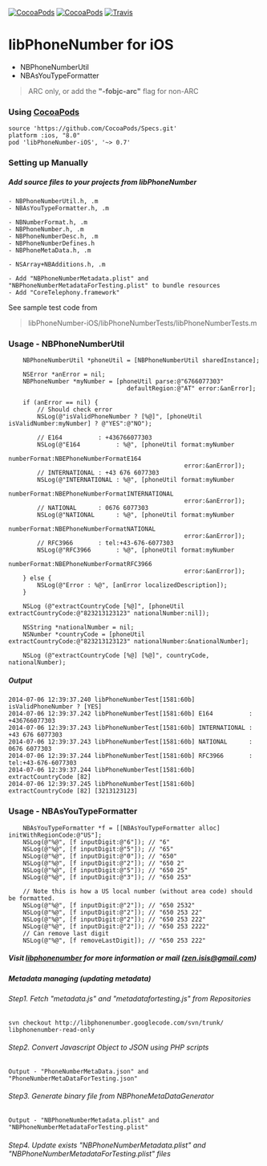 [![CocoaPods](https://img.shields.io/cocoapods/p/libPhoneNumber-iOS.svg?style=flat)](http://cocoapods.org/?q=libPhoneNumber-iOS)
[![CocoaPods](https://img.shields.io/cocoapods/v/libPhoneNumber-iOS.svg?style=flat)](http://cocoapods.org/?q=libPhoneNumber-iOS)
[![Travis](https://img.shields.io/travis/iziz/libPhoneNumber-iOS.svg?style=flat)](https://travis-ci.org/iziz/libPhoneNumber-iOS)

# **libPhoneNumber for iOS** 

 - NBPhoneNumberUtil
 - NBAsYouTypeFormatter

> ARC only, or add the **"-fobjc-arc"** flag for non-ARC
 
### Using [CocoaPods](http://cocoapods.org/?q=libPhoneNumber-iOS)
```
source 'https://github.com/CocoaPods/Specs.git'
platform :ios, "8.0"
pod 'libPhoneNumber-iOS', '~> 0.7'
```

### Setting up Manually
##### Add source files to your projects from libPhoneNumber
    - NBPhoneNumberUtil.h, .m
    - NBAsYouTypeFormatter.h, .m
    
    - NBNumberFormat.h, .m
    - NBPhoneNumber.h, .m
    - NBPhoneNumberDesc.h, .m
    - NBPhoneNumberDefines.h
    - NBPhoneMetaData.h, .m
    
    - NSArray+NBAdditions.h, .m
    
    - Add "NBPhoneNumberMetadata.plist" and "NBPhoneNumberMetadataForTesting.plist" to bundle resources
    - Add "CoreTelephony.framework"

See sample test code from
> libPhoneNumber-iOS/libPhoneNumberTests/libPhoneNumberTests.m 

### Usage - **NBPhoneNumberUtil**
```obj-c
    NBPhoneNumberUtil *phoneUtil = [NBPhoneNumberUtil sharedInstance];
    
    NSError *anError = nil;
    NBPhoneNumber *myNumber = [phoneUtil parse:@"6766077303"
                                 defaultRegion:@"AT" error:&anError];
    
    if (anError == nil) {
        // Should check error
        NSLog(@"isValidPhoneNumber ? [%@]", [phoneUtil isValidNumber:myNumber] ? @"YES":@"NO");
        
        // E164          : +436766077303
        NSLog(@"E164          : %@", [phoneUtil format:myNumber
                                          numberFormat:NBEPhoneNumberFormatE164
                                                 error:&anError]);
        // INTERNATIONAL : +43 676 6077303
        NSLog(@"INTERNATIONAL : %@", [phoneUtil format:myNumber
                                          numberFormat:NBEPhoneNumberFormatINTERNATIONAL
                                                 error:&anError]);
        // NATIONAL      : 0676 6077303
        NSLog(@"NATIONAL      : %@", [phoneUtil format:myNumber
                                          numberFormat:NBEPhoneNumberFormatNATIONAL
                                                 error:&anError]);
        // RFC3966       : tel:+43-676-6077303
        NSLog(@"RFC3966       : %@", [phoneUtil format:myNumber
                                          numberFormat:NBEPhoneNumberFormatRFC3966
                                                 error:&anError]);
    } else {
        NSLog(@"Error : %@", [anError localizedDescription]);
    }
    
    NSLog (@"extractCountryCode [%@]", [phoneUtil extractCountryCode:@"823213123123" nationalNumber:nil]);
    
    NSString *nationalNumber = nil;
    NSNumber *countryCode = [phoneUtil extractCountryCode:@"823213123123" nationalNumber:&nationalNumber];
    
    NSLog (@"extractCountryCode [%@] [%@]", countryCode, nationalNumber);
```
##### Output
```
2014-07-06 12:39:37.240 libPhoneNumberTest[1581:60b] isValidPhoneNumber ? [YES]
2014-07-06 12:39:37.242 libPhoneNumberTest[1581:60b] E164          : +436766077303
2014-07-06 12:39:37.243 libPhoneNumberTest[1581:60b] INTERNATIONAL : +43 676 6077303
2014-07-06 12:39:37.243 libPhoneNumberTest[1581:60b] NATIONAL      : 0676 6077303
2014-07-06 12:39:37.244 libPhoneNumberTest[1581:60b] RFC3966       : tel:+43-676-6077303
2014-07-06 12:39:37.244 libPhoneNumberTest[1581:60b] extractCountryCode [82]
2014-07-06 12:39:37.245 libPhoneNumberTest[1581:60b] extractCountryCode [82] [3213123123]
```

### Usage - **NBAsYouTypeFormatter**
```obj-c
    NBAsYouTypeFormatter *f = [[NBAsYouTypeFormatter alloc] initWithRegionCode:@"US"];
    NSLog(@"%@", [f inputDigit:@"6"]); // "6"
    NSLog(@"%@", [f inputDigit:@"5"]); // "65"
    NSLog(@"%@", [f inputDigit:@"0"]); // "650"
    NSLog(@"%@", [f inputDigit:@"2"]); // "650 2"
    NSLog(@"%@", [f inputDigit:@"5"]); // "650 25"
    NSLog(@"%@", [f inputDigit:@"3"]); // "650 253"
    
    // Note this is how a US local number (without area code) should be formatted.
    NSLog(@"%@", [f inputDigit:@"2"]); // "650 2532"
    NSLog(@"%@", [f inputDigit:@"2"]); // "650 253 22"
    NSLog(@"%@", [f inputDigit:@"2"]); // "650 253 222"
    NSLog(@"%@", [f inputDigit:@"2"]); // "650 253 2222"
    // Can remove last digit
    NSLog(@"%@", [f removeLastDigit]); // "650 253 222"
```

##### Visit [libphonenumber](https://github.com/googlei18n/libphonenumber) for more information or mail (zen.isis@gmail.com)

##### **Metadata managing (updating metadata)**

###### Step1. Fetch "metadata.js" and "metadatafortesting.js" from Repositories
    svn checkout http://libphonenumber.googlecode.com/svn/trunk/ libphonenumber-read-only
    
###### Step2. Convert Javascript Object to JSON using PHP scripts 
    Output - "PhoneNumberMetaData.json" and "PhoneNumberMetaDataForTesting.json"
    
###### Step3. Generate binary file from NBPhoneMetaDataGenerator
    Output - "NBPhoneNumberMetadata.plist" and "NBPhoneNumberMetadataForTesting.plist"
    
###### Step4. Update exists "NBPhoneNumberMetadata.plist" and "NBPhoneNumberMetadataForTesting.plist" files
